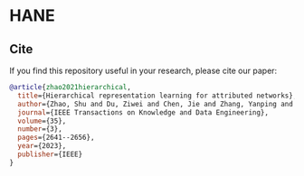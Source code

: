 # HANE
## Cite
If you find this repository useful in your research, please cite our paper:

```bibtex
@article{zhao2021hierarchical,
  title={Hierarchical representation learning for attributed networks},
  author={Zhao, Shu and Du, Ziwei and Chen, Jie and Zhang, Yanping and Tang, Jie and Philip, S Yu},
  journal={IEEE Transactions on Knowledge and Data Engineering},
  volume={35},
  number={3},
  pages={2641--2656},
  year={2023},
  publisher={IEEE}
}
